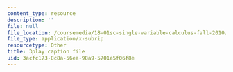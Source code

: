 ```yaml
---
content_type: resource
description: ''
file: null
file_location: /coursemedia/18-01sc-single-variable-calculus-fall-2010/3acfc1738c8a56ea98a95701e5f06f8e_PNTnmH6jsRI.vtt
file_type: application/x-subrip
resourcetype: Other
title: 3play caption file
uid: 3acfc173-8c8a-56ea-98a9-5701e5f06f8e
---
```

